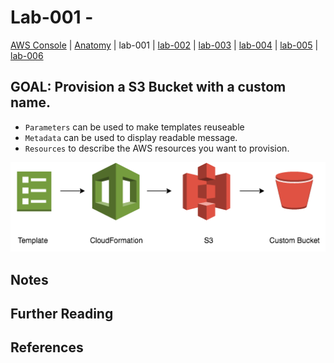 
# Lab-001 -

[AWS Console](https://devopsplayground.signin.aws.amazon.com/console) |
[Anatomy](doc/anatomy.md) |
lab-001 |
[lab-002](doc/lab-002.md) |
[lab-003](doc/lab-003.md) |
[lab-004](doc/lab-004.md) |
[lab-005](doc/lab-005.md) |
[lab-006](doc/lab-006.md)


## GOAL: Provision a S3 Bucket with a custom name.
- `Parameters` can be used to make templates reuseable
- `Metadata` can be used to display readable message.
- `Resources` to describe the AWS resources you want to provision.

![lab-001 S3 Bucket](diagrams/pg18-lab-001.png)


## Notes


## Further Reading




## References
